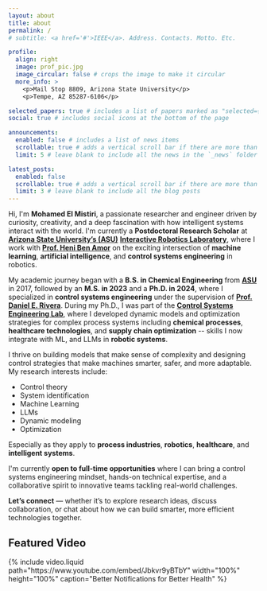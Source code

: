 ```yaml
---
layout: about
title: about
permalink: /
# subtitle: <a href='#'>IEEE</a>. Address. Contacts. Motto. Etc.

profile:
  align: right
  image: prof_pic.jpg
  image_circular: false # crops the image to make it circular
  more_info: >
    <p>Mail Stop 8809, Arizona State University</p>
    <p>Tempe, AZ 85287-6106</p>

selected_papers: true # includes a list of papers marked as "selected={true}"
social: true # includes social icons at the bottom of the page

announcements:
  enabled: false # includes a list of news items
  scrollable: true # adds a vertical scroll bar if there are more than 3 news items
  limit: 5 # leave blank to include all the news in the `_news` folder

latest_posts:
  enabled: false
  scrollable: true # adds a vertical scroll bar if there are more than 3 new posts items
  limit: 3 # leave blank to include all the blog posts
---
```


<!-- Mohamed El Mistiri is Postdoctoral Research Scientist at [ASU's](https://scai.engineering.asu.edu/) [Interactive Robotics Laboratory](https://interactive-robotics.engineering.asu.edu/), working with [Prof. Heni Ben Amor](https://henibenamor.weebly.com/about.html) on the integration of ML, AI, Control Systems Engineering in robotics. 
Mohamed El Mistiri received the B.S. degree in chemical engineering from Arizona State University (ASU), Tempe, AZ, USA, in 2017, the M.S. degree in chemical engineering from ASU, Tempe, AZ, USA, in 2023, and the Ph.D. degree in chemical engineering with a focus on control systems from ASU, Tempe, AZ, USA, in 2024. From 2020 to 2024 he was a member of the Control Systems Engineering Lab in ASU, Tempe, AZ, USA. Since January 2025, he has been a Postdoctoral Research Scholar in the Interactive Robotics Laboratory at ASU, Tempe, AZ, USA. His research interests include control theory, system identification, dynamic modeling, and optimization in process systems, robotics, supply chain management, and healthcare. -->


Hi, I'm **Mohamed El Mistiri**, a passionate researcher and engineer driven by curiosity, creativity, and a deep fascination with how intelligent systems interact with the world. I'm currently a **Postdoctoral Research Scholar** at **[Arizona State University’s (ASU)](https://scai.engineering.asu.edu/)** **[Interactive Robotics Laboratory](https://interactive-robotics.engineering.asu.edu/)**, where I work with **[Prof. Heni Ben Amor](https://henibenamor.weebly.com/about.html)** on the exciting intersection of **machine learning**, **artificial intelligence**, and **control systems engineering** in robotics.

My academic journey began with a **B.S. in Chemical Engineering** from **[ASU](https://semte.engineering.asu.edu/)** in 2017, followed by an **M.S. in 2023** and a **Ph.D. in 2024**, where I specialized in **control systems engineering** under the supervision of **[Prof. Daniel E. Rivera](https://search.asu.edu/profile/29494)**. During my Ph.D., I was part of the **[Control Systems Engineering Lab](https://labs.engineering.asu.edu/csel/)**, where I developed dynamic models and optimization strategies for complex process systems including **chemical processes**, **healthcare technologies**, and **supply chain optimization**  -- skills I now integrate with ML, and LLMs in **robotic systems**.

I thrive on building models that make sense of complexity and designing control strategies that make machines smarter, safer, and more adaptable. My research interests include:

- Control theory  
- System identification  
- Machine Learning
- LLMs
- Dynamic modeling  
- Optimization  

Especially as they apply to **process industries**, **robotics**, **healthcare**, and **intelligent systems**.

I'm currently **open to full-time opportunities** where I can bring a control systems engineering mindset, hands-on technical expertise, and a collaborative spirit to innovative teams tackling real-world challenges.

**Let’s connect** — whether it’s to explore research ideas, discuss collaboration, or chat about how we can build smarter, more efficient technologies together.

<div>
  <h2>Featured Video</h2>
  <div class="video-container">
  {% include video.liquid path="https://www.youtube.com/embed/Jbkvr9yBTbY" width="100%" height="100%" caption="Better Notifications for Better Health" %}
  </div>
</div>
